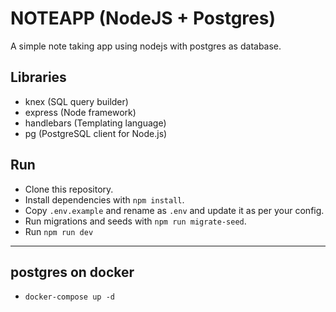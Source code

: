 # NOTEAPP (NodeJS + Postgres)
A simple note taking app using nodejs with postgres as database.

## Libraries
* knex (SQL query builder)
* express (Node framework)
* handlebars (Templating language)
* pg (PostgreSQL client for Node.js)

## Run
* Clone this repository.
* Install dependencies with `npm install`.
* Copy `.env.example` and rename as `.env` and update it as per your config.
* Run migrations and seeds with `npm run migrate-seed`.
* Run `npm run dev`

---

## postgres on docker
* `docker-compose up -d`
